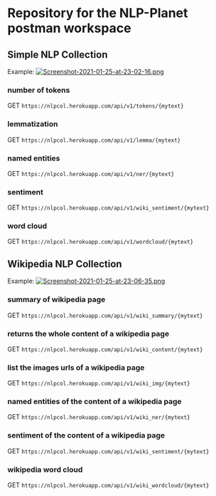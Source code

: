 # Repository for the NLP-Planet postman workspace

## Simple NLP Collection
Example:
[![Screenshot-2021-01-25-at-23-02-16.png](https://i.postimg.cc/2ynPsxgp/Screenshot-2021-01-25-at-23-02-16.png)](https://postimg.cc/XB7HF9Vx)

### number of tokens
GET `https://nlpcol.herokuapp.com/api/v1/tokens/{mytext}`

### lemmatization
GET `https://nlpcol.herokuapp.com/api/v1/lemma/{mytext}`

### named entities
GET `https://nlpcol.herokuapp.com/api/v1/ner/{mytext}`

### sentiment
GET `https://nlpcol.herokuapp.com/api/v1/wiki_sentiment/{mytext}`

### word cloud
GET `https://nlpcol.herokuapp.com/api/v1/wordcloud/{mytext}`

## Wikipedia NLP Collection
Example:
[![Screenshot-2021-01-25-at-23-06-35.png](https://i.postimg.cc/SK53j5hF/Screenshot-2021-01-25-at-23-06-35.png)](https://postimg.cc/d724x534)

### summary of wikipedia page
GET `https://nlpcol.herokuapp.com/api/v1/wiki_summary/{mytext}`

### returns the whole content of a wikipedia page
GET `https://nlpcol.herokuapp.com/api/v1/wiki_content/{mytext}`

### list the images urls of a wikipedia page
GET `https://nlpcol.herokuapp.com/api/v1/wiki_img/{mytext}`

### named entities of the content of a wikipedia page
GET `https://nlpcol.herokuapp.com/api/v1/wiki_ner/{mytext}`

### sentiment of the content of a wikipedia page
GET `https://nlpcol.herokuapp.com/api/v1/wiki_sentiment/{mytext}`

### wikipedia word cloud
GET `https://nlpcol.herokuapp.com/api/v1/wiki_wordcloud/{mytext}`



